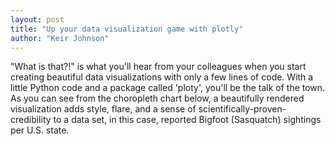 ```yaml
---
layout: post
title: "Up your data visualization game with plotly"
author: "Keir Johnson"
---
```


"What is that?!" is what you'll hear from your colleagues when you start creating beautiful data visualizations with only a few lines of code. With a little Python code and a package called 'ploty', you'll be the talk of the town. As you can see from the choropleth chart below, a beautifully rendered visualization adds style, flare, and a sense of scientifically-proven-credibility to a data set, in this case, reported Bigfoot (Sasquatch) sightings per U.S. state.

<script src="https://cdn.plot.ly/plotly-latest.min.js"></script>
<div id="16b3e6f3-e655-4639-a391-490f739b4d35" style="height: 100%; width: 100%;" class="plotly-graph-div"></div><script type="text/javascript">window.PLOTLYENV=window.PLOTLYENV || {};window.PLOTLYENV.BASE_URL="https://plot.ly";Plotly.newPlot("16b3e6f3-e655-4639-a391-490f739b4d35", [{"type": "choropleth", "colorscale": [[0.0, "rgb(242,240,247)"], [0.2, "rgb(218,218,235)"], [0.4, "rgb(188,189,220)"], [0.6, "rgb(158,154,200)"], [0.8, "rgb(117,107,177)"], [1.0, "rgb(84,39,143)"]], "autocolorscale": false, "locations": ["AK", "AL", "AR", "AZ", "CA", "CO", "CT", "DE", "FL", "GA", "IA", "ID", "IL", "IN", "KS", "KY", "LA", "MA", "MD", "ME", "MI", "MN", "MO", "MS", "MT", "NC", "ND", "NE", "NH", "NJ", "NM", "NV", "NY", "OH", "OK", "OR", "PA", "RI", "SC", "SD", "TN", "TX", "UT", "VA", "VT", "WA", "WI", "WV", "WY"], "z": [22.0, 98.0, 99.0, 84.0, 437.0, 123.0, 13.0, 5.0, 323.0, 132.0, 76.0, 85.0, 298.0, 78.0, 43.0, 110.0, 43.0, 35.0, 35.0, 17.0, 216.0, 72.0, 144.0, 23.0, 46.0, 96.0, 6.0, 14.0, 16.0, 70.0, 42.0, 9.0, 105.0, 288.0, 95.0, 249.0, 116.0, 5.0, 52.0, 17.0, 99.0, 237.0, 70.0, 77.0, 9.0, 653.0, 96.0, 101.0, 28.0], "locationmode": "USA-states", "text": ["Alaska<br>Most Recent Sighting: 13-Jan<br>", "Alabama<br>Most Recent Sighting: 16-Jul<br>", "Arkansas<br>Most Recent Sighting: 17-Aug<br>", "Arizona<br>Most Recent Sighting: 16-Jun<br>", "California<br>Most Recent Sighting: 17-Oct<br>", "Colorado<br>Most Recent Sighting: 16-Dec<br>", "Connecticut<br>Most Recent Sighting: 17-Oct<br>", "Delaware<br>Most Recent Sighting: 12-Nov<br>", "Florida<br>Most Recent Sighting: 18-Jun<br>", "Georgia<br>Most Recent Sighting: 17-Jan<br>", "Iowa<br>Most Recent Sighting: 18-Jun<br>", "Idaho<br>Most Recent Sighting: 17-Sep<br>", "Illinois<br>Most Recent Sighting: 17-Sep<br>", "Indiana<br>Most Recent Sighting: 15-Aug<br>", "Kansas<br>Most Recent Sighting: 15-Feb<br>", "Kentucky<br>Most Recent Sighting: 17-Jun<br>", "Louisiana<br>Most Recent Sighting: 17-Jan<br>", "Massachusetts<br>Most Recent Sighting: 17-Oct<br>", "Maryland<br>Most Recent Sighting: 14-May<br>", "Maine<br>Most Recent Sighting: 17-Feb<br>", "Michigan<br>Most Recent Sighting: 17-Oct<br>", "Minnesota<br>Most Recent Sighting: 18-Mar<br>", "Missouri<br>Most Recent Sighting: 18-Apr<br>", "Mississippi<br>Most Recent Sighting: 13-Feb<br>", "Montana<br>Most Recent Sighting: 16-May<br>", "North Carolina<br>Most Recent Sighting: 15-Oct<br>", "North Dakota<br>Most Recent Sighting: 5-Aug<br>", "Nebraska<br>Most Recent Sighting: 8-Aug<br>", "New Hampshire<br>Most Recent Sighting: 16-Jul<br>", "New Jersey<br>Most Recent Sighting: Jun-53<br>", "New Mexico<br>Most Recent Sighting: 13-Oct<br>", "Nevada<br>Most Recent Sighting: 5-Feb<br>", "New York<br>Most Recent Sighting: 17-Oct<br>", "Ohio<br>Most Recent Sighting: 18-Jan<br>", "Oklahoma<br>Most Recent Sighting: 18-May<br>", "Oregon<br>Most Recent Sighting: 17-Sep<br>", "Pennsylvania<br>Most Recent Sighting: 17-Nov<br>", "Rhode Island<br>Most Recent Sighting: 11-Nov<br>", "South Carolina<br>Most Recent Sighting: 12-Feb<br>", "South Dakota<br>Most Recent Sighting: 8-Jun<br>", "Tennessee<br>Most Recent Sighting: 18-Aug<br>", "Texas<br>Most Recent Sighting: 18-Feb<br>", "Utah<br>Most Recent Sighting: 9-Jul<br>", "Virginia<br>Most Recent Sighting: 16-Aug<br>", "Vermont<br>Most Recent Sighting: 16-Dec<br>", "Washington<br>Most Recent Sighting: 18-Apr<br>", "Wisconsin<br>Most Recent Sighting: 18-May<br>", "West Virginia<br>Most Recent Sighting: 16-Sep<br>", "Wyoming<br>Most Recent Sighting: 10-Mar<br>"], "marker": {"line": {"color": "rgb(255,255,255)", "width": 2}}, "colorbar": {"title": "# of Sightings"}}], {"title": "Number of Reported Sasquatch Sightings by State<br>(It's Real!!)", "geo": {"scope": "usa", "projection": {"type": "albers usa"}, "showlakes": true, "lakecolor": "rgb(255, 255, 255)"}}, {"showLink": true, "linkText": "Export to plot.ly"})</script>

## A picture is worth a thousand words
As you have now seen, you can really take things up a notch with data visualization libraries in Python. In this post, we will cover the basics of generating data visualizations using a library called [plotly](https://plot.ly/python/). As with most things, there are a variety of data visualization libraries to choose from, including [Matplotlib](https://matplotlib.org/), [Bokeh](https://bokeh.pydata.org/en/latest/), and [Seaborne](https://seaborn.pydata.org/). Each library is capable of producing beautiful data visualizations and it's well worth investing the time to learn how to use them! I am covering plotly simply because, of all the libraries, I have used it the most and find it to be versatile for generating visualizations that are interactive, nice to look at, and are hassle-free for sharing with others via email or the web.

## What is plotly?
Let's take a look at plotly. Plotly offers a suite of open-source tools for producing interactive data visualizations with a focus for the web. Visiting the Python-focused version of [plotly's site](https://plot.ly/python/) will give you a sense of the wide range of visualizations that are possible. Further perusal of the site will reveal a plethora of configuration options for customizing the appearance and interactivity of the charts.

You'll probably also notice that plotly offers an online platform for hosting and configuring visualizations and dashboards. If you are just creating visualizations for yourself or your team and don't need to host your visualizations online, there is an option to produce them locally, without using the hosting service. For this use-case, plotly will generate a self-contained HTML file that is interactive and can be viewed in a web-browser, easily shared with others (e.g., as an email attachment), and is generally pretty great-looking right out of the box! This is what I will cover below.

## Install plotly
At the time of writing this post, plotly is **not** included by default in the Anaconda distribution and so you'll need to install it before referencing plotly in code. If you followed my post from [June 8th](https://krjhnsn.github.io/2018-06-28/python-env-setup) you will have the conda package manager installed and can install ploty by opening a terminal window and executing the command ```conda install plotly```. If you have never installed a package using conda before, the [conda documentation](https://conda.io/docs/user-guide/tasks/manage-pkgs.html) provides helpful instruction.

After following the prompts to install plotly using conda, you can verify that it did indeed install successfully by typing ```conda list``` and finding plotly in the list of installed packages.

{% include images.html
max-width="100%" file="/assets/plotly.png" alt="installed packages"
caption="Yep, plotly is installed" %}

## How to use plotly
Generating a data visualization using plotly can be summarized by the process below:

1. Import ```plotly.plotly``` and ```plotly.graph_objs``` (assuming plotly is installed already)
2. Arrange your data in the required structure according to visualization type (e.g., bar chart, line chart, boxplot, etc.) and store the data in what I will refer to as a 'data' object
3. Configure formatting settings (e.g., chart title, axis titles, legend position, etc.) and store them in a 'layout' object
4. Combine the 'data' object and the 'layout' object in a 'figure' object
5. Use plotly to generate the visualization from the 'figure' object (with appropriate output settings)

In my experience, the most difficult step is arranging the data (step 2) into the structure required for the visualization. That said, in order to use plotly effectively, you should be comfortable working with Python [DataFrames](https://pandas.pydata.org/pandas-docs/stable/generated/pandas.DataFrame.html) and [dictionaries](https://docs.python.org/3/tutorial/datastructures.html#dictionaries) because you will use these frequently to prepare the appropriate data structure for a plotly visualization.

Before getting started, a quick word on why we need to import ```graph_objs``` (step 1 above). Looking at plotly's documentation you might notice that some visualizations (e.g., line charts), use the ```graph_objs``` object to store data and other parameters for a data visualization while other chart types (e.g., Heatmap with unequal block sizes), do not use ```graph_objs``` directly, and instead, a dictionary is all that is needed. What does this mean?

Plotly charts can use ```graph_objs``` and python dictionaries somewhat interchangeably. In cases where ```graph_objs``` is used, it is simply providing an plotly-specific method or "interface" for configuring your visualization. However, just because ```graph_objs``` is used in the documentation, doesn't mean it is required. For example, ```exampleTraceGo``` and ```exampleTraceDict``` in the code block below will produce identical line charts. You can see how ```exampleTraceGo``` provides some information to the reader about the type of chart being configured (i.e., ```Scatter```), which is nice, and follows a similar format to a dictionary but without single quotes around the keys and without curly braces to construct it. ```exampleTraceDict``` follows the old familiar format of a python dictionary which could be more intuitive if you're used to working with dictionaries.

```python
import plotly.graph_objs as go

# example using graph_objs
exampleTraceGo = go.Scatter(
        x = [1, 2, 3, 7, 8],
        y = [2, 4, 5, 7, 1],
        name = 'example trend data',
        mode = 'lines+markers')

# example using dictionary
exampleTraceDict = {
         'x' : [1, 2, 3, 7, 8],
        'y' : [2, 4, 5, 7, 1],
        'name' : 'example trend data',
        'mode' : 'lines+markers'}
```

Whether you decide to use ```graph_objs``` or a dictionary to construct your data object, the key thing to remember is that both use key-value pairs. The keys represent the available configuration options and values are the parameters you provide as inputs. When in doubt, follow the plotly documentation.

Now, let's walk through an example.

## Example: Life Expectancy Trends
In this example, we will use a life expectancy data set that is available on data.gov to answer the question of how life expectancy has changed over the past 100 years via a data visualization. The data is available for download [here](https://catalog.data.gov/dataset/age-adjusted-death-rates-and-life-expectancy-at-birth-all-races-both-sexes-united-sta-1900). A line chart visualization seems like a good option for time trend data, so let's give that a try.

Inspecting the data set we see that life expectancy data has been collected by sex and race. Let's say we are interested in visualizing life expectancy over time for each value of 'sex' (male, female, both sexes). We can use pandas to read in the data and then split it into three separate DataFrames, one for each value of 'sex' which will translate to three lines on the chart.

```python
import pandas as pd
import plotly as py
import plotly.graph_objs as go

# read in data
df = pd.read_csv('/Users/kjohnson/Downloads/NCHS_-_Death_rates_and_life_expectancy_at_birth.csv')

# split data for each line on the chart
femaleData = df[(df['Sex'] == 'Female') & (df['Race'] == 'All Races')]
maleData = df[(df['Sex'] == 'Male') & (df['Race'] == 'All Races')]
bothData = df[(df['Sex'] == 'Both Sexes') & (df['Race'] == 'All Races')]
```

Now we can build out the objects needed for the plotly visualization. First, we will create the trace objects, one for each trend line. In this example, the response variable to be plotted on the y-axis of the chart is life expectancy (the 'Average Life Expectancy (Years)' column in the data set). Time (years) will be plotted on the x-axis (the 'Year' column in the data set). Configuring the x and y variables is achieved by assigning the appropriate column from the appropriate DataFrame to the 'x' and 'y' keys in the trace objects as seen below.

In addition to configuring the x and y variables, the 'name' key is configured so that the trend line name will be displayed in a chart legend. The 'mode' key is assigned a value of 'lines+makers' which controls the appearance of the line. Last, each trace object is put into ```data``` object which will be used by plotly to generate the three trend lines on the chart.

```python
femaleTrace =  go.Scatter(
        x = femaleData['Year'],
        y = femaleData['Average Life Expectancy (Years)'],
        name = 'Females',
        mode = 'lines+markers')

maleTrace = go.Scatter(
        x = maleData['Year'],
        y = maleData['Average Life Expectancy (Years)'],
        name = 'Males',
        mode = 'lines+markers')

bothTrace = go.Scatter(
        x = bothData['Year'],
        y = bothData['Average Life Expectancy (Years)'],
        name = 'Both Sexes',
        mode = 'lines+markers')

data = [femaleTrace, maleTrace, bothTrace]
```

Next, the layout for the chart can be configured. The layout object is composed of a set of dictionaries. For example the dictionary used to configure the chart title, ``` {'title': 'YEAR'}```, is a dictionary within the 'layout' dictionary. If you read through some of the examples in plotly's documentation you will see how the dictionary structure is useful; there are many configuration options available (e.g., line labels, colors, axis formats, etc.) and using a dictionary structure helps keep things organized and human-readable. In our simple example, all we need are a chart tile and titles for the x and y axis as seen below.

```python
layout = {'title': 'Average Life Expectancy (United States 1900-2015)',
          'xaxis': {'title': 'YEAR'},
          'yaxis': {'title': 'AVG. LIFE EXPECTANCY (YRS)'}}
```

Now that the data object and the layout object are configured we can put everything together and generate the chart. Plotly will generate an HTML file and will also open the chart in a web-browser automatically. Boom! Done.

```python
figure = dict(data = data, layout = layout)

py.offline.plot(figure, filename = 'LifeExpectancyTrend.html')
```

<script src="https://cdn.plot.ly/plotly-latest.min.js"></script>
<div id="19690fa0-bfca-47ac-b147-c9592109e5fd" style="height: 100%; width: 100%;" class="plotly-graph-div"></div><script type="text/javascript">window.PLOTLYENV=window.PLOTLYENV || {};window.PLOTLYENV.BASE_URL="https://plot.ly";Plotly.newPlot("19690fa0-bfca-47ac-b147-c9592109e5fd", [{"type": "scatter", "x": [2015, 2014, 2013, 2012, 2011, 2010, 2009, 2008, 2007, 2006, 2005, 2004, 2003, 2002, 2001, 2000, 1999, 1998, 1997, 1996, 1995, 1994, 1993, 1992, 1991, 1990, 1989, 1988, 1987, 1986, 1985, 1984, 1983, 1982, 1981, 1980, 1979, 1978, 1977, 1976, 1975, 1974, 1973, 1972, 1971, 1970, 1969, 1968, 1967, 1966, 1965, 1964, 1963, 1962, 1961, 1960, 1959, 1958, 1957, 1956, 1955, 1954, 1953, 1952, 1951, 1950, 1949, 1948, 1947, 1946, 1945, 1944, 1943, 1942, 1941, 1940, 1939, 1938, 1937, 1936, 1935, 1934, 1933, 1932, 1931, 1930, 1929, 1928, 1927, 1926, 1925, 1924, 1923, 1922, 1921, 1920, 1919, 1918, 1917, 1916, 1915, 1914, 1913, 1912, 1911, 1910, 1909, 1908, 1907, 1906, 1905, 1904, 1903, 1902, 1901, 1900], "y": [null, 81.3, 81.2, 81.2, 81.1, 81.0, 80.9, 80.6, 80.6, 80.3, 80.1, 80.1, 79.7, 79.6, 79.5, 79.7, 79.4, 79.5, 79.4, 79.1, 78.9, 79.0, 78.8, 79.1, 78.9, 78.8, 78.5, 78.3, 78.3, 78.2, 78.2, 78.2, 78.1, 78.1, 77.8, 77.4, 77.8, 77.3, 77.2, 76.8, 76.6, 75.9, 75.3, 75.1, 75.0, 74.7, 74.4, 74.1, 74.3, 73.9, 73.8, 73.7, 73.4, 73.5, 73.6, 73.1, 73.2, 72.9, 72.7, 72.9, 72.8, 72.8, 72.0, 71.6, 71.4, 71.1, 70.7, 69.9, 69.7, 69.4, 67.9, 66.8, 64.4, 67.9, 66.8, 65.2, 65.4, 65.3, 62.4, 60.6, 63.9, 63.3, 65.1, 63.5, 63.1, 61.6, 58.7, 58.3, 62.1, 58.0, 60.6, 61.5, 58.5, 61.0, 61.8, 54.6, 56.0, 42.2, 54.0, 54.3, 56.8, 56.8, 55.0, 55.9, 54.4, 51.8, 53.8, 52.8, 49.9, 50.8, 50.2, 49.1, 52.0, 53.4, 50.6, 48.3], "name": "Females", "mode": "lines+markers"}, {"type": "scatter", "x": [2015, 2014, 2013, 2012, 2011, 2010, 2009, 2008, 2007, 2006, 2005, 2004, 2003, 2002, 2001, 2000, 1999, 1998, 1997, 1996, 1995, 1994, 1993, 1992, 1991, 1990, 1989, 1988, 1987, 1986, 1985, 1984, 1983, 1982, 1981, 1980, 1979, 1978, 1977, 1976, 1975, 1974, 1973, 1972, 1971, 1970, 1969, 1968, 1967, 1966, 1965, 1964, 1963, 1962, 1961, 1960, 1959, 1958, 1957, 1956, 1955, 1954, 1953, 1952, 1951, 1950, 1949, 1948, 1947, 1946, 1945, 1944, 1943, 1942, 1941, 1940, 1939, 1938, 1937, 1936, 1935, 1934, 1933, 1932, 1931, 1930, 1929, 1928, 1927, 1926, 1925, 1924, 1923, 1922, 1921, 1920, 1919, 1918, 1917, 1916, 1915, 1914, 1913, 1912, 1911, 1910, 1909, 1908, 1907, 1906, 1905, 1904, 1903, 1902, 1901, 1900], "y": [null, 76.5, 76.4, 76.4, 76.3, 76.2, 76.0, 75.6, 75.5, 75.2, 75.0, 75.0, 74.5, 74.4, 74.3, 74.3, 73.9, 73.8, 73.6, 73.1, 72.5, 72.4, 72.2, 72.3, 72.0, 71.8, 71.7, 71.4, 71.4, 71.2, 71.1, 71.1, 71.0, 70.8, 70.4, 70.0, 70.0, 69.6, 69.5, 69.1, 68.8, 68.2, 67.6, 67.4, 67.4, 67.1, 66.8, 66.6, 67.0, 66.7, 66.8, 66.8, 66.6, 66.9, 67.1, 66.6, 66.8, 66.6, 66.4, 66.7, 66.7, 66.7, 66.0, 65.8, 65.6, 65.6, 65.2, 64.6, 64.4, 64.4, 63.6, 63.6, 62.4, 64.7, 63.1, 60.8, 62.1, 61.9, 58.0, 56.6, 59.9, 59.3, 61.7, 61.0, 59.4, 58.1, 55.8, 55.6, 59.0, 55.5, 57.6, 58.1, 56.1, 58.4, 60.0, 53.6, 53.5, 36.6, 48.4, 49.6, 52.5, 52.0, 50.3, 51.5, 50.9, 48.4, 50.5, 49.5, 45.6, 46.9, 47.3, 46.2, 49.1, 49.8, 47.6, 46.3], "name": "Males", "mode": "lines+markers"}, {"type": "scatter", "x": [2015, 2014, 2013, 2012, 2011, 2010, 2009, 2008, 2007, 2006, 2005, 2004, 2003, 2002, 2001, 2000, 1999, 1998, 1997, 1996, 1995, 1994, 1993, 1992, 1991, 1990, 1989, 1988, 1987, 1986, 1985, 1984, 1983, 1982, 1981, 1980, 1979, 1978, 1977, 1976, 1975, 1974, 1973, 1972, 1971, 1970, 1969, 1968, 1967, 1966, 1965, 1964, 1963, 1962, 1961, 1960, 1959, 1958, 1957, 1956, 1955, 1954, 1953, 1952, 1951, 1950, 1949, 1948, 1947, 1946, 1945, 1944, 1943, 1942, 1941, 1940, 1939, 1938, 1937, 1936, 1935, 1934, 1933, 1932, 1931, 1930, 1929, 1928, 1927, 1926, 1925, 1924, 1923, 1922, 1921, 1920, 1919, 1918, 1917, 1916, 1915, 1914, 1913, 1912, 1911, 1910, 1909, 1908, 1907, 1906, 1905, 1904, 1903, 1902, 1901, 1900], "y": [null, 78.9, 78.8, 78.8, 78.7, 78.7, 78.5, 78.2, 78.1, 77.8, 77.6, 77.5, 77.6, 77.0, 77.0, 76.8, 76.7, 76.7, 76.5, 76.1, 75.8, 75.7, 75.5, 75.8, 75.5, 75.4, 75.1, 74.9, 74.9, 74.7, 74.7, 74.7, 74.6, 74.5, 74.1, 73.7, 73.9, 73.5, 73.3, 72.9, 72.6, 72.0, 71.4, 71.2, 71.1, 70.8, 70.5, 70.2, 70.5, 70.2, 70.2, 70.2, 69.9, 70.1, 70.2, 69.7, 69.9, 69.6, 69.5, 69.7, 69.6, 69.6, 68.8, 68.6, 68.4, 68.2, 68.0, 67.2, 66.8, 66.7, 65.9, 65.2, 63.3, 66.2, 64.8, 62.9, 63.7, 63.5, 60.0, 58.5, 61.7, 61.1, 63.3, 62.1, 61.1, 59.7, 57.1, 56.8, 60.4, 56.7, 59.0, 59.7, 57.2, 59.6, 60.8, 54.1, 54.7, 39.1, 50.9, 51.7, 54.5, 54.2, 52.5, 53.5, 52.6, 50.0, 52.1, 51.1, 47.6, 48.7, 48.7, 47.6, 50.5, 51.5, 49.1, 47.3], "name": "Both Sexes", "mode": "lines+markers"}], {"title": "Average Life Expectancy (United States 1900-2015)", "xaxis": {"title": "YEAR"}, "yaxis": {"title": "AVG. LIFE EXPECTANCY (YRS)"}}, {"showLink": true, "linkText": "Export to plot.ly"})</script>

<br>
But wait, there's more! It's worth explaining the configuration parameters used in creating the chart. First, we used ```py.offline``` because we are producing the chart locally and not connecting to plotly's hosting service. The HTML file that is generated can be opened in a web-browser and shared with others like any other file while still maintaining it's interactivity (you can forget the days of sharing screenshots of Excel charts). Pretty awesome! ```filename``` is fairly self-explanatory, it is the filename used when plotly creates the HTML file for the chart.

An additional configuration option for the ```plot()``` function which I find useful is ```auto_open = False```. I'll often use a loop to iterate through a set of values and generate a bunch of charts all at once. In this case, I don't want every chart to open right away and create a gazillion tabs my web-browser and so I will add ```auto_open = False``` so that the the HTML files are created but not opened automatically. In our example, if we wanted to create a chart for every combination of sex and race in the life expectancy data set (nine charts total), we use something like the code below. Building in loops and integrating other python tools is where you'll start to unlock the power of plotly and save yourself a bunch of time compared to creating charts manually.

```python
import pandas as pd
import plotly as py
import plotly.graph_objs as go

df = pd.read_csv('/Users/kjohnson/Downloads/NCHS_-_Death_rates_and_life_expectancy_at_birth.csv')

sexesList = df['Sex'].unique()
racesList = df['Race'].unique()

chartTitle = 'Average Life Expectancy - {0}, {1} -(United States 1900-2015)'

for sex in sexesList:
   
    for race in racesList:
       
        dfTrend = df[(df['Sex'] == sex) & (df['Race'] == race)]
       
        trace = go.Scatter(
                x = dfTrend['Year'],
                y = dfTrend['Average Life Expectancy (Years)'],
                mode = 'lines+markers')
       
        layout = {'title': chartTitle.format(race, sex),
                  'xaxis': {'title': 'YEAR'},
                  'yaxis': {'title': 'AVG. LIFE EXPECTANCY (YRS)'}}
       
        figure = dict(data = [trace], layout = layout)
       
        filename = 'LifeExpectancy_{0}_{1}.html'.format(race, sex)
       
        py.offline.plot(figure, filename = filename, auto_open = False)
```
 
After running the code above and inspecting my working directory, I see that a chart was created for each combination of race and sex.

{% include images.html
max-width="100%" file="/assets/life-expectancy-charts.png" alt="life expectancy charts"
caption="Life expectancy charts ready to go" %}

As I mentioned earlier, plotly is built for the web. To help you display the plotly charts online, the ```plot()``` function contains an output type parameter that tells plotly to generate the raw HTML and JavaScript code needed to display the chart in a web-browser. This code can then be embedded directly into a website (btw, that's how the charts on this page are set up!). Adding ```output_type = 'div'``` as seen below will do the trick.

```python
chartSourceCode = py.offline.plot(figure, output_type = 'div', filename = str(filename))
```

The downside of using ```output_type = 'div'``` is that the output is a big, ugly block of code. To avoid this, you can add ```include_plotlyjs = False``` so that the minimum amount of HTML and JavaScript is generated. This option, however, will leave you with a block of code that does not display correctly in a web-browser. To get things working again you need to include a reference to plotly's JavaScript by adding the following line of code at the top of the plotly code block ```<script src="https://cdn.plot.ly/plotly-latest.min.js"></script>```. And now, the chart is interactive again!

```python
chartSourceCode = py.offline.plot(figure, output_type = 'div', include_plotlyjs = False, filename = str(filename))
```

```html
<!-- plotly's JS reference -->
<script src="https://cdn.plot.ly/plotly-latest.min.js"></script>

<!-- source code generated from using 'output_type = 'div'' -->
<div id="d60f1665-b0c1-4a49-8165-bed388851d45" style="height: 100%; width: 100%;" class="plotly-graph-div"></div><script type="text/javascript">window.PLOTLYENV=window.PLOTLYENV || {};window.PLOTLYENV.BASE_URL="https://plot.ly";Plotly.newPlot("d60f1665-b0c1-4a49-8165-bed388851d45", [{"type": "scatter", "x": [2015, 2014, 2013, 2012, 2011, 2010, 2009, 2008, 2007, 2006, 2005, 2004, 2003, 2002, 2001, 2000, 1999, 1998, 1997, 1996, 1995, 1994, 1993, 1992, 1991, 1990, 1989, 1988, 1987, 1986, 1985, 1984, 1983, 1982, 1981, 1980, 1979, 1978, 1977, 1976, 1975, 1974, 1973, 1972, 1971, 1970, 1969, 1968, 1967, 1966, 1965, 1964, 1963, 1962, 1961, 1960, 1959, 1958, 1957, 1956, 1955, 1954, 1953, 1952, 1951, 1950, 1949, 1948, 1947, 1946, 1945, 1944, 1943, 1942, 1941, 1940, 1939, 1938, 1937, 1936, 1935, 1934, 1933, 1932, 1931, 1930, 1929, 1928, 1927, 1926, 1925, 1924, 1923, 1922, 1921, 1920, 1919, 1918, 1917, 1916, 1915, 1914, 1913, 1912, 1911, 1910, 1909, 1908, 1907, 1906, 1905, 1904, 1903, 1902, 1901, 1900], "y": [null, 81.3, 81.2, 81.2, 81.1, 81.0, 80.9, 80.6, 80.6, 80.3, 80.1, 80.1, 79.7, 79.6, 79.5, 79.7, 79.4, 79.5, 79.4, 79.1, 78.9, 79.0, 78.8, 79.1, 78.9, 78.8, 78.5, 78.3, 78.3, 78.2, 78.2, 78.2, 78.1, 78.1, 77.8, 77.4, 77.8, 77.3, 77.2, 76.8, 76.6, 75.9, 75.3, 75.1, 75.0, 74.7, 74.4, 74.1, 74.3, 73.9, 73.8, 73.7, 73.4, 73.5, 73.6, 73.1, 73.2, 72.9, 72.7, 72.9, 72.8, 72.8, 72.0, 71.6, 71.4, 71.1, 70.7, 69.9, 69.7, 69.4, 67.9, 66.8, 64.4, 67.9, 66.8, 65.2, 65.4, 65.3, 62.4, 60.6, 63.9, 63.3, 65.1, 63.5, 63.1, 61.6, 58.7, 58.3, 62.1, 58.0, 60.6, 61.5, 58.5, 61.0, 61.8, 54.6, 56.0, 42.2, 54.0, 54.3, 56.8, 56.8, 55.0, 55.9, 54.4, 51.8, 53.8, 52.8, 49.9, 50.8, 50.2, 49.1, 52.0, 53.4, 50.6, 48.3], "name": "Females", "mode": "lines+markers"}, {"type": "scatter", "x": [2015, 2014, 2013, 2012, 2011, 2010, 2009, 2008, 2007, 2006, 2005, 2004, 2003, 2002, 2001, 2000, 1999, 1998, 1997, 1996, 1995, 1994, 1993, 1992, 1991, 1990, 1989, 1988, 1987, 1986, 1985, 1984, 1983, 1982, 1981, 1980, 1979, 1978, 1977, 1976, 1975, 1974, 1973, 1972, 1971, 1970, 1969, 1968, 1967, 1966, 1965, 1964, 1963, 1962, 1961, 1960, 1959, 1958, 1957, 1956, 1955, 1954, 1953, 1952, 1951, 1950, 1949, 1948, 1947, 1946, 1945, 1944, 1943, 1942, 1941, 1940, 1939, 1938, 1937, 1936, 1935, 1934, 1933, 1932, 1931, 1930, 1929, 1928, 1927, 1926, 1925, 1924, 1923, 1922, 1921, 1920, 1919, 1918, 1917, 1916, 1915, 1914, 1913, 1912, 1911, 1910, 1909, 1908, 1907, 1906, 1905, 1904, 1903, 1902, 1901, 1900], "y": [null, 76.5, 76.4, 76.4, 76.3, 76.2, 76.0, 75.6, 75.5, 75.2, 75.0, 75.0, 74.5, 74.4, 74.3, 74.3, 73.9, 73.8, 73.6, 73.1, 72.5, 72.4, 72.2, 72.3, 72.0, 71.8, 71.7, 71.4, 71.4, 71.2, 71.1, 71.1, 71.0, 70.8, 70.4, 70.0, 70.0, 69.6, 69.5, 69.1, 68.8, 68.2, 67.6, 67.4, 67.4, 67.1, 66.8, 66.6, 67.0, 66.7, 66.8, 66.8, 66.6, 66.9, 67.1, 66.6, 66.8, 66.6, 66.4, 66.7, 66.7, 66.7, 66.0, 65.8, 65.6, 65.6, 65.2, 64.6, 64.4, 64.4, 63.6, 63.6, 62.4, 64.7, 63.1, 60.8, 62.1, 61.9, 58.0, 56.6, 59.9, 59.3, 61.7, 61.0, 59.4, 58.1, 55.8, 55.6, 59.0, 55.5, 57.6, 58.1, 56.1, 58.4, 60.0, 53.6, 53.5, 36.6, 48.4, 49.6, 52.5, 52.0, 50.3, 51.5, 50.9, 48.4, 50.5, 49.5, 45.6, 46.9, 47.3, 46.2, 49.1, 49.8, 47.6, 46.3], "name": "Males", "mode": "lines+markers"}, {"type": "scatter", "x": [2015, 2014, 2013, 2012, 2011, 2010, 2009, 2008, 2007, 2006, 2005, 2004, 2003, 2002, 2001, 2000, 1999, 1998, 1997, 1996, 1995, 1994, 1993, 1992, 1991, 1990, 1989, 1988, 1987, 1986, 1985, 1984, 1983, 1982, 1981, 1980, 1979, 1978, 1977, 1976, 1975, 1974, 1973, 1972, 1971, 1970, 1969, 1968, 1967, 1966, 1965, 1964, 1963, 1962, 1961, 1960, 1959, 1958, 1957, 1956, 1955, 1954, 1953, 1952, 1951, 1950, 1949, 1948, 1947, 1946, 1945, 1944, 1943, 1942, 1941, 1940, 1939, 1938, 1937, 1936, 1935, 1934, 1933, 1932, 1931, 1930, 1929, 1928, 1927, 1926, 1925, 1924, 1923, 1922, 1921, 1920, 1919, 1918, 1917, 1916, 1915, 1914, 1913, 1912, 1911, 1910, 1909, 1908, 1907, 1906, 1905, 1904, 1903, 1902, 1901, 1900], "y": [null, 78.9, 78.8, 78.8, 78.7, 78.7, 78.5, 78.2, 78.1, 77.8, 77.6, 77.5, 77.6, 77.0, 77.0, 76.8, 76.7, 76.7, 76.5, 76.1, 75.8, 75.7, 75.5, 75.8, 75.5, 75.4, 75.1, 74.9, 74.9, 74.7, 74.7, 74.7, 74.6, 74.5, 74.1, 73.7, 73.9, 73.5, 73.3, 72.9, 72.6, 72.0, 71.4, 71.2, 71.1, 70.8, 70.5, 70.2, 70.5, 70.2, 70.2, 70.2, 69.9, 70.1, 70.2, 69.7, 69.9, 69.6, 69.5, 69.7, 69.6, 69.6, 68.8, 68.6, 68.4, 68.2, 68.0, 67.2, 66.8, 66.7, 65.9, 65.2, 63.3, 66.2, 64.8, 62.9, 63.7, 63.5, 60.0, 58.5, 61.7, 61.1, 63.3, 62.1, 61.1, 59.7, 57.1, 56.8, 60.4, 56.7, 59.0, 59.7, 57.2, 59.6, 60.8, 54.1, 54.7, 39.1, 50.9, 51.7, 54.5, 54.2, 52.5, 53.5, 52.6, 50.0, 52.1, 51.1, 47.6, 48.7, 48.7, 47.6, 50.5, 51.5, 49.1, 47.3], "name": "Both Sexes", "mode": "lines+markers"}], {"title": "Average Life Expectancy - White, Male -(United States 1900-2015)", "xaxis": {"title": "YEAR"}, "yaxis": {"title": "AVG. LIFE EXPECTANCY (YRS)"}}, {"showLink": true, "linkText": "Export to plot.ly"})</script>
```

If you want to try generating the Bigfoot sightings chart seen at the top of this post, you can follow the code below. I cleaned up the data a bit after copying it from the website (data cleansing is an almost-always necessary task) and saved as a .CSV file locally before creating the plotly chart. The links below will serve as useful references:

[Geographic Database of Bigfoot/Sasquatch Sightings and Reports](http://www.bfro.net/gdb/)

[Plotly Choropleth Maps](https://plot.ly/python/choropleth-maps/)

```python
import plotly as py

df = pd.read_csv('sasquatch.csv', sep = ',')
df['State code'] = df['State code'].str.upper()

for col in df.columns:
    df[col] = df[col].astype(str)

scl = [[0.0, 'rgb(242,240,247)'],[0.2, 'rgb(218,218,235)'],[0.4, 'rgb(188,189,220)'],\
            [0.6, 'rgb(158,154,200)'],[0.8, 'rgb(117,107,177)'],[1.0, 'rgb(84,39,143)']]

df['text'] = df['State'] + '<br>' +\
            'Most Recent Sighting: ' + df['Most Recent Report'] + '<br>'

data = [dict(
        type='choropleth',
        colorscale = scl,
        autocolorscale = False,
        locations = df['State code'],
        z = df['# of Listings'].astype(float),
        locationmode = 'USA-states',
        text = df['text'],
        marker = dict(
            line = dict(
                color = 'rgb(255,255,255)',
                width = 2
                     ) ),
        colorbar = dict(
            title = "# of Sightings")
        )]

layout = dict(
        title = "Number of Reported Sasquatch Sightings by State<br>(It's Real!!)",
        geo = dict(
            scope='usa',
            projection=dict(type='albers usa'),
            showlakes = True,
            lakecolor = 'rgb(255, 255, 255)'),
             )
   
figure = dict(data=data, layout=layout)
filename = 'Sasquatch Sightings - It''s Real.html'
py.offline.plot(figure, filename = str(filename))
```

I hope you found this post to be useful. Thanks for reading!!
